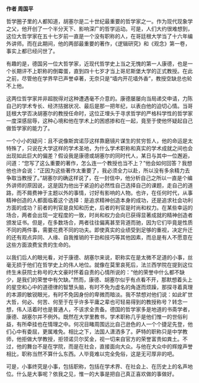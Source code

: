 **作者 周国平**

哲学圈子里的人都知道，胡塞尔是二十世纪最重要的哲学家之一。作为现代现象学之父，他开创了一个半分天下、影响深广的哲学运动。可是，人们大约很难想到，这位大哲学家在五十七岁前一直是一个没有职称的人，在哥廷根大学当了十六年编外讲师。而在此期间，他的两部最重要的著作，《逻辑研究》和《观念》第一卷，事实上都已经问世了。

有趣的是，德国另一位大哲学家，近现代哲学史上当之无愧的第一人康德，也是一个长期评不上职称的倒霉蛋，直到四十七岁才当上哥尼斯堡大学的正式教授。在此之前，尽管他在学界早已声誉卓著，无奈只是“墙内开花墙外香”，教授空缺总也轮不上他。

这两位哲学家并非超脱得对这种遭遇毫不介意的。康德屡屡向当局递交申请，力陈自己的学术专长、经济拮据状况、最后是那一把年纪，以表白他的迫切心情。当哥廷根大学否决胡塞尔的教授任命时，这位正埋头于寻求哲学的严格科学性的哲学家一度深感屈辱，这种心境和他在学术上的困惑掺和在一起，竟至于使他怀疑起自己做哲学家的能力了。

一个小小的疑问：且不说像斯宾诺莎这样靠磨镜片谋生的贫穷哲人，他的命运是太特殊了，只说在大学这样的学术圣地，为什么学术职称和真实的学术成就之间也会出现如此巨大的偏差？假设我是康德或胡塞尔的同时代人，某日与其中一位邂逅，问道：“您写了这么重要的著作，怎么连一个教授也当不上？”他会如何回答？我想他也许会说：“正因为这些著作太重要了，我必须全力以赴，所以没有多余精力去争取当教授了。”胡塞尔的确这样说了，在一封信中，他分析自己之所以一直是个编外讲师的原因说，这是因为他出于紧迫的必然性自己选择自己的课题，走自己的道路，而不屑费神于主题以外的事情，讨好有影响的人物。也许，在任何时代，从事精神创造的人都面临着这个选择：是追求精神创造本身的成功，还是追求社会功利方面的成功？前者的判官是良知和历史，后者的判官是时尚和权力。在某些幸运的场合，两者会出现一定程度的一致，时尚和权力会向已获得显著成就的精神创造者颁发证书。但是，在多数场合，两者往往偏离甚至背道而驰，因为它们毕竟是性质不同的两件事，需要花费不同的功夫。即使真实的业绩受到足够的重视，决定升迁的还有观点异同、人缘、自我推销的干劲和技巧等其他因素，而总是有人不愿意在这些方面浪费宝贵的生命的。

以我们后人的眼光看，对于康德、胡塞尔来说，职称实在是太微不足道的小事，丝毫无损于他们在哲学史上的伟人地位。就像在莫里哀死后，法兰西学院在提到这位终生未获院士称号的大文豪时怀着自责的心情所说的：“他的荣誉中什么都不缺少，是我们的荣誉中有欠缺。”然而，康德、胡塞尔似乎有点看不开，那默想着头上的星空和心中的道德律的智慧头脑，有时不免为虚名的角逐而烦躁，那探寻着真理的本源的敏锐眼光，有时不免因身份的卑微而暗淡。我不禁想对他们说：如此旷世大哲，何必、何苦、何至于在乎许多平庸之辈也可轻易得到的教授称号？转念一想，伟人活着时也是普通人，不该求全责备。德国的哲学家多是地道的书斋学者，康德、胡塞尔并不例外。既然在大学里教书，学术职称几乎是他们惟一的世俗利益，有所牵挂也在情理之中。何况目睹周围远比自己逊色的人一个个捷足先登，他们心中有委屈，更属难免。相比之下，法国人潇洒多了。萨特的职称只是中学教师，他拒做大学教授，拒领诺贝尔奖金，视一切来自官方的荣誉富贵如粪土。不过，他的舞台不是在学院，而是在社会，直接面向大众。与他在大众中的辉煌声誉相比，职称当然不算什么东西。人毕竟难以完全免俗，这是无可厚非的吧。

可是，小事终究是小事，包括职称，包括在学术界、在社会上、在历史上的名声地位。什么是大事呢？依我之见，惟一的大事是把自己真正喜欢做的事做好。